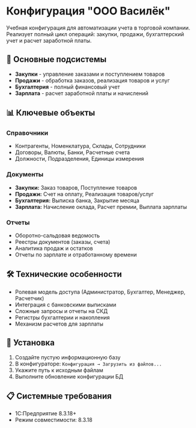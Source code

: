 # Конфигурация "ООО Василёк"

Учебная конфигурация для автоматизации учета в торговой компании. Реализует полный цикл операций: закупки, продажи, бухгалтерский учет и расчет заработной платы.

## 🧩 Основные подсистемы

- **Закупки** - управление заказами и поступлением товаров
- **Продажи** - обработка заказов, реализация товаров и услуг
- **Бухгалтерия** - полный финансовый учет
- **Зарплата** - расчет заработной платы и начислений

## 📊 Ключевые объекты

### Справочники
- Контрагенты, Номенклатура, Склады, Сотрудники
- Договоры, Валюты, Банки, Расчетные счета
- Должности, Подразделения, Единицы измерения

### Документы
- **Закупки:** Заказ товаров, Поступление товаров
- **Продажи:** Счет на оплату, Реализация товаров/услуг
- **Бухгалтерия:** Выписка банка, Закрытие месяца
- **Зарплата:** Начисление оклада, Расчет премии, Выплата зарплаты

### Отчеты
- Оборотно-сальдовая ведомость
- Реестры документов (заказы, счета)
- Аналитика продаж и остатков
- Отчеты по зарплате и отработанному времени

## 🛠 Технические особенности

- Ролевая модель доступа (Администратор, Бухгалтер, Менеджер, Расчетчик)
- Интеграция с банковскими выписками
- Сложные запросы и отчеты на СКД
- Регистры бухгалтерии и накопления
- Механизм расчетов для зарплаты

## 🚀 Установка

1. Создайте пустую информационную базу
2. В конфигураторе: `Конфигурация → Загрузить из файлов...`
3. Укажите путь к исходным файлам
4. Выполните обновление конфигурации БД

## 📋 Системные требования

- 1С:Предприятие 8.3.18+
- Режим совместимости: 8.3.18
